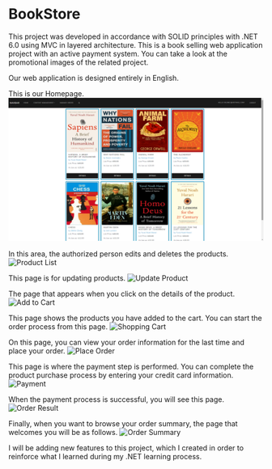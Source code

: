 # BookStore

This project was developed in accordance with SOLID principles with .NET 6.0 using MVC in layered architecture. This is a book selling web application project with an active payment system. You can take a look at the promotional images of the related project.

Our web application is designed entirely in English.

This is our Homepage.
![BookStore Homepage](https://github.com/mohamedessamanwar/BookStore/blob/main/BookStore/wwwroot/siteScreen/homepage.png)

In this area, the authorized person edits and deletes the products.
![Product List](siteScreen/productlist.png)

This page is for updating products.
![Update Product](siteScreen/update_product.png)

The page that appears when you click on the details of the product.
![Add to Cart](siteScreen/add_to_cart.png)

This page shows the products you have added to the cart. You can start the order process from this page.
![Shopping Cart](siteScreen/shopping_cart.png)

On this page, you can view your order information for the last time and place your order.
![Place Order](siteScreen/place_order.png)

This page is where the payment step is performed. You can complete the product purchase process by entering your credit card information.
![Payment](siteScreen/payment.png)

When the payment process is successful, you will see this page.
![Order Result](siteScreen/order_result.png)

Finally, when you want to browse your order summary, the page that welcomes you will be as follows.
![Order Summary](siteScreen/order_summary.png)

I will be adding new features to this project, which I created in order to reinforce what I learned during my .NET learning process.
